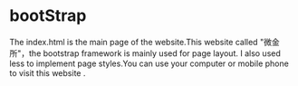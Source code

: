 # bootStrap
The index.html is the main page of the website.This website called "微金所"，the bootstrap framework is mainly used for page layout.
I also used less to implement page styles.You can use your computer or mobile phone to visit this website .
